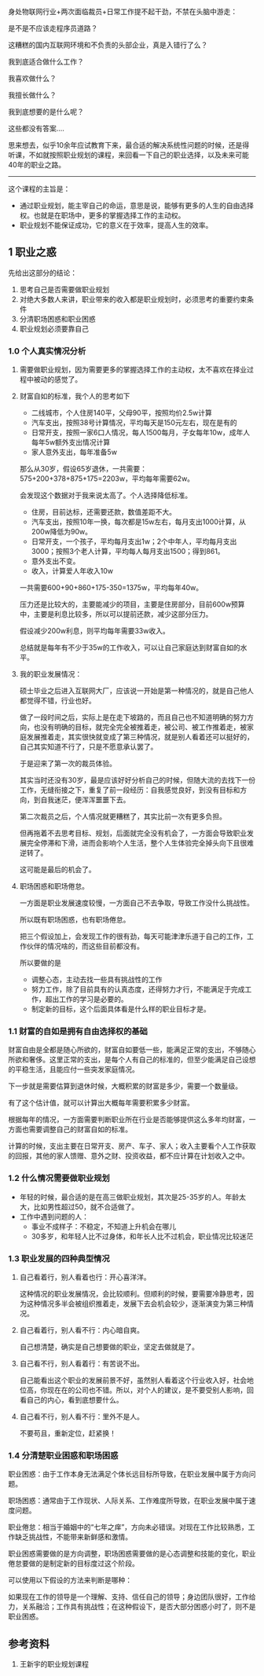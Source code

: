 身处物联网行业+两次面临裁员+日常工作提不起干劲，不禁在头脑中游走：

是不是不应该走程序员道路？

这糟糕的国内互联网环境和不负责的头部企业，真是入错行了么？

我到底适合做什么工作？

我喜欢做什么？

我擅长做什么？

我到底想要的是什么呢？

这些都没有答案....

思来想去，似乎10余年应试教育下来，最合适的解决系统性问题的时候，还是得听课，不如就按照职业规划的课程，来回看一下自己的职业选择，以及未来可能40年的职业之路。

---

这个课程的主旨是：

- 通过职业规划，能主宰自己的命运，意思是说，能够有更多的人生的自由选择权。也就是在职场中，更多的掌握选择工作的主动权。
- 职业规划不能保证成功，它的意义在于效率，提高人生的效率。

## 1 职业之惑

先给出这部分的结论：

1. 思考自己是否需要做职业规划
2. 对绝大多数人来讲，职业带来的收入都是职业规划时，必须思考的重要约束条件
3. 分清职场困惑和职业困惑
4. 职业规划必须要靠自己

### 1.0 个人真实情况分析

1. 需要做职业规划，因为需要更多的掌握选择工作的主动权，太不喜欢在择业过程中被动的感觉了。

2. 财富自如的标准，我个人的思考如下

   - 二线城市，个人住房140平，父母90平，按照均价2.5w计算
   - 汽车支出，按照38号计算情况，平均每天是150元左右，现在是有的
   - 日常开支，按照一家6口人情况，每人1500每月，子女每年10w，成年人每年5w额外支出情况计算
   - 家人意外支出，每年准备5w

   那么从30岁，假设65岁退休，一共需要：575+200+378+875+175=2203w，平均每年需要62w。

   会发现这个数据对于我来说太高了。个人选择降低标准。

   - 住房，目前达标，还需要还款，数值差距不大。
   - 汽车支出，按照10年一换，每次都是15w左右，每月支出1000计算，从200w降低为90w。
   - 日常开支，一个孩子，平均每月支出1w；2个中年人，平均每月支出3000；按照3个老人计算，平均每人每月支出1500；得到861。
   - 意外支出不变。
   - 收入，计算爱人年收入10w

   一共需要600+90+860+175-350=1375w，平均每年40w。

   压力还是比较大的，主要能减少的项目，主要是住房部分，目前600w预算中，主要是利息比较多，所以可以提前还款，减少这部分压力。

   假设减少200w利息，则平均每年需要33w收入。

   总结就是每年有不少于35w的工作收入，可以让自己家庭达到财富自如的水平。

3. 我的职业发展情况：

   硕士毕业之后进入互联网大厂，应该说一开始是第一种情况的，就是自己他人都觉得不错，行业也好。

   做了一段时间之后，实际上是在走下坡路的，而且自己也不知道明确的努力方向，也没有明确的目标，就完全完全被推着走，被公司、被工作推着走，被家庭发展推着走，其实很快就变成了第三种情况，就是别人看着还可以挺好的，自己其实知道不行了，只是不愿意承认罢了。

   于是迎来了第一次的裁员体验。

   其实当时还没有30岁，最是应该好好分析自己的时候，但随大流的去找下一份工作，无缝衔接之下，重复了前一段经历：自我感觉良好，到没有目标和方向，到自我迷茫，便浑浑噩噩下去。

   第二次裁员之后，个人情况就更糟糕了，其实比前一次有更多负担。

   但再拖着不去思考目标、规划，后面就完全没有机会了，一方面会导致职业发展完全停滞和下滑，进而会影响个人生活，整个人生体验完全掉头向下且很难逆转了。

   这可能是最后的机会了。

4. 职场困惑和职场倦怠。

   一方面是职业发展速度较慢，一方面自己不去争取，导致工作没什么挑战性。

   所以既有职场困惑，也有职场倦怠。

   把三个假设加上，会发现工作的很有劲，每天可能津津乐道于自己的工作，工作伙伴的情况啥的，而这些目前都没有。

   所以要做的是

   - 调整心态，主动去找一些具有挑战性的工作
   - 努力工作，除了目前具有的认真态度，还得努力才行，不能满足于完成工作，超出工作的学习是必要的。
   - 制定新的目标，这个后面具体看是什么样的职业目标才是。

### 1.1 财富的自如是拥有自由选择权的基础

财富自由是全都是随心所欲的，财富自如要低一些，能满足正常的支出，不够随心所欲和奢侈。这里正常的支出，是每个人有自己的标准的，但至少能满足自己设想的平稳生活，且能应付一些突发家庭情况。

下一步就是需要估算到退休时候，大概积累的财富是多少，需要一个数量级。

有了这个估计值，就可以计算出大概每年需要积累多少财富。

根据每年的情况，一方面需要判断职业所在行业是否能够提供这么多年均财富，一方面也需要调整自己的财富自如的标准。

计算的时候，支出主要在日常开支、房产、车子、家人；收入主要看个人工作获取的回报，其他的家人馈赠、意外之财、投资收益，都不应计算在计划收入之中。

### 1.2 什么情况需要做职业规划

- 年轻的时候，最合适的是在高三做职业规划，其次是25-35岁的人。年龄太大，比如男性超过50，就不合适做了。
- 工作中遇到问题的人：
  - 事业不成样子：不稳定，不知道上升机会在哪儿
  - 30多岁，和年轻人比不过身体，和年长人比不过机会，职业情况比较迷茫

### 1.3 职业发展的四种典型情况

1. 自己看着行，别人看着也行：开心喜洋洋。

   这种情况的职业发展情况，会比较顺利。但顺利的时候，要需要冷静思考，因为这种情况多半会被组织推着走，发展下去会机会较少，逐渐演变为第三种情况。

2. 自己看着行，别人看不行：内心暗自爽。

   自己想清楚，确实是自己想要做的职业，坚定去做就是了。

3. 自己看不行，别人看着行：有苦说不出。

   自己能看出这个职业的发展前景不好，虽然别人看着这个行业收入好，社会地位高，你现在在的公司也不错。所以，对个人的建议，是不要受别人影响，回看自己的内心，看到底想要什么。

4. 自己看不行，别人看不行：里外不是人。

   不要苟且，重新定位，赶紧换！

### 1.4 分清楚职业困惑和职场困惑

职业困惑：由于工作本身无法满足个体长远目标所导致，在职业发展中属于方向问题。

职场困惑：通常由于工作现状、人际关系、工作难度所导致，在职业发展中属于速度问题。

职业倦怠：相当于婚姻中的“七年之痒”，方向未必错误。对现在工作比较熟悉，工作缺乏挑战性，不能带来新鲜感和激情。

职业困惑需要做的是方向调整，职场困惑需要做的是心态调整和技能的变化，职业倦怠要做的是制定新的目标度过这个阶段。

可以使用以下假设的方法来判断是哪种：

如果现在工作的领导是一个理解、支持、信任自己的领导；身边团队很好，工作给力，关系融洽；工作具有挑战性；在这种假设下，是否大部分困惑小时了，则不是职业困惑。




## 参考资料

1. 王新宇的职业规划课程